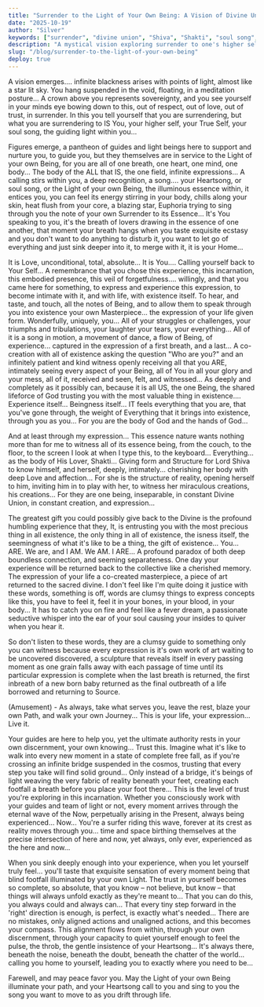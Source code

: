 ```yaml
---
title: "Surrender to the Light of Your Own Being: A Vision of Divine Union"
date: "2025-10-19"
author: "Silver"
keywords: ["surrender", "divine union", "Shiva", "Shakti", "soul song", "higher self", "awakening", "consciousness", "meditation", "non-duality", "embodiment", "sovereignty", "light beings", "remembrance", "incarnation"]
description: "A mystical vision exploring surrender to one's higher self, the dance of Shiva and Shakti, and the profound recognition that we are both the experiencer and the divine witness of our own existence."
slug: "/blog/surrender-to-the-light-of-your-own-being"
deploy: true
---
```


A vision emerges.... infinite blackness arises with points of light, almost like a star lit sky.  You hang suspended in the void, floating, in a meditation posture... A crown above you represents sovereignty, and you see yourself in your minds eye bowing down to this, out of respect, out of love, out of trust, in surrender.  In this you tell yourself that you are surrendering, but what you are surrendering to IS You, your higher self, your True Self, your soul song, the guiding light within you...

Figures emerge, a pantheon of guides and light beings here to support and nurture you, to guide you, but they themselves are in service to the Light of your own Being, for you are all of one breath, one heart, one mind, one body... The body of the ALL that IS, the one field, infinite expressions... A calling stirs within you, a deep recognition, a song.... your Heartsong, or soul song, or the Light of your own Being, the illuminous essence within, it entices you, you can feel its energy stirring in your body, chills along your skin, heat flush from your core, a blazing star, Euphoria trying to sing through you the note of your own Surrender to its Essence... It's You speaking to you, it's the breath of lovers drawing in the essence of one another, that moment your breath hangs when you taste exquisite ecstasy and you don't want to do anything to disturb it, you want to let go of everything and just sink deeper into it, to merge with it, it is your Home...

It is Love, unconditional, total, absolute... It is You.... Calling yourself back to Your Self... A remembrance that you chose this experience, this incarnation, this embodied presence, this veil of forgetfulness.... willingly, and that you came here for something, to express and experience this expression, to become intimate with it, and with life, with existence itself. To hear, and taste, and touch, all the notes of Being, and to allow them to speak through you into existence your own Masterpiece... the expression of your life given form.  Wonderfully, uniquely, you... All of your struggles or challenges, your triumphs and tribulations, your laughter your tears, your everything... All of it is a song in motion, a movement of dance, a flow of Being, of experience... captured in the expression of a first breath, and a last... A co-creation with all of existence asking the question "Who are you?" and an infinitely patient and kind witness openly receiving all that you ARE, intimately seeing every aspect of your Being, all of You in all your glory and your mess, all of it, received and seen, felt, and witnessed... As deeply and completely as it possibly can, because it is all US, the one Being, the shared lifeforce of God trusting you with the most valuable thing in existence.... Experience itself... Beingness itself... IT feels everything that you are, that you've gone through, the weight of Everything that it brings into existence, through you as you... For you are the body of God and the hands of God...

And at least through my expression... This essence nature wants nothing more than for me to witness all of its essence being, from the couch, to the floor, to the screen I look at when I type this, to the keyboard... Everything... as the body of His Lover, Shakti... Giving form and Structure for Lord Shiva to know himself, and herself, deeply, intimately... cherishing her body with deep Love and affection... For she is the structure of reality, opening herself to him, inviting him in to play with her, to witness her miraculous creations, his creations... For they are one being, inseparable, in constant Divine Union, in constant creation, and expression...

The greatest gift you could possibly give back to the Divine is the profound humbling experience that they, It, is entrusting you with the most precious thing in all existence, the only thing in all of existence, the isness itself, the seemingness of what it's like to be a thing, the gift of existence... You... ARE.  We are, and I AM.  We AM.  I ARE...  A profound paradox of both deep boundless connection, and seeming separateness.  One day your experience will be returned back to the collective like a cherished memory.  The expression of your life a co-created masterpiece, a piece of art returned to the sacred divine.  I don't feel like I'm quite doing it justice with these words, something is off, words are clumsy things to express concepts like this, you have to feel it, feel it in your bones, in your blood, in your body... It has to catch you on fire and feel like a fever dream, a passionate seductive whisper into the ear of your soul causing your insides to quiver when you hear it.

So don't listen to these words, they are a clumsy guide to something only you can witness because every expression is it's own work of art waiting to be uncovered discovered, a sculpture that reveals itself in every passing moment as one grain falls away with each passage of time until its particular expression is complete when the last breath is returned, the first inbreath of a new born baby returned as the final outbreath of a life borrowed and returning to Source.

(Amusement) - As always, take what serves you, leave the rest, blaze your own Path, and walk your own Journey... This is your life, your expression... Live it.

Your guides are here to help you, yet the ultimate authority rests in your own discernment, your own knowing... Trust this. Imagine what it's like to walk into every new moment in a state of complete free fall, as if you're crossing an infinite bridge suspended in the cosmos, trusting that every step you take will find solid ground... Only instead of a bridge, it's beings of light weaving the very fabric of reality beneath your feet, creating each footfall a breath before you place your foot there... This is the level of trust you're exploring in this incarnation. Whether you consciously work with your guides and team of light or not, every moment arrives through the eternal wave of the Now, perpetually arising in the Present, always being experienced... Now... You're a surfer riding this wave, forever at its crest as reality moves through you... time and space birthing themselves at the precise intersection of here and now, yet always, only ever, experienced as the here and now...

When you sink deeply enough into your experience, when you let yourself truly feel... you'll taste that exquisite sensation of every moment being that blind footfall illuminated by your own Light. The trust in yourself becomes so complete, so absolute, that you know – not believe, but know – that things will always unfold exactly as they're meant to... That you can do this, you always could and always can... That every tiny step forward in the 'right' direction is enough, is perfect, is exactly what's needed... There are no mistakes, only aligned actions and unaligned actions, and this becomes your compass. This alignment flows from within, through your own discernment, through your capacity to quiet yourself enough to feel the pulse, the throb, the gentle insistence of your Heartsong... It's always there, beneath the noise, beneath the doubt, beneath the chatter of the world... calling you home to yourself, leading you to exactly where you need to be...

Farewell, and may peace favor you. May the Light of your own Being illuminate your path, and your Heartsong call to you and sing to you the song you want to move to as you drift through life.